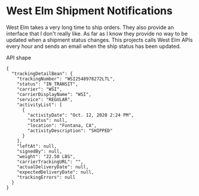 # West Elm Shipment Notifications
West Elm takes a very long time to ship orders. They also provide an interface that I don't really like. As far as I know they provide no way to be updated when a shipment status changes. This projects calls West Elm APIs every hour and sends an email when the ship status has been updated.

API shape
```
{
  "trackingDetailBean": {
    "trackingNumber": "WSI2548978272LTL",
    "status": "IN_TRANSIT",
    "carrier": "WSI",
    "carrierDisplayName": "WSI",
    "service": "REGULAR",
    "activityList": [
      {
        "activityDate": "Oct. 12, 2020 2:24 PM",
        "status": null,
        "location": "Fontana, CA",
        "activityDescription": "SHIPPED"
      }
    ],
    "leftAt": null,
    "signedBy": null,
    "weight": "22.50 LBS",
    "carrierTrackingURL": "",
    "actualDeliveryDate": null,
    "expectedDeliveryDate": null,
    "trackingErrors": null
  }
}
```
